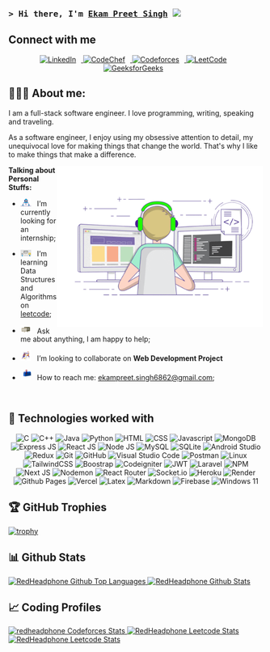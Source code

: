 
###  <samp>&gt; Hi there, I'm <a  href="https://www.linkedin.com/in/ekam-preet/"  target="_blank">Ekam Preet Singh</a> <img  src="https://media.giphy.com/media/hvRJCLFzcasrR4ia7z/giphy.gif"  width="25"> </samp>

## Connect with me
<div style="display: inline-block; text-align: center;">
<a href="https://www.linkedin.com/in/ekam-preet/">
    <img src="https://img.shields.io/badge/linkedin-%230077B5.svg?style=for-the-badge&logo=linkedin&logoColor=white" alt="LinkedIn" style="margin-right: 10px;">
  </a>
  <a href="https://www.codechef.com/users/mstriker07">
    <img src="https://img.shields.io/badge/CodeChef-%23964B00.svg?style=for-the-badge&logo=CodeChef&logoColor=white" alt="CodeChef" style="margin-right: 10px;">
  </a>
  <a href="https://codeforces.com/profile/Master_Striker">
    <img src="https://img.shields.io/badge/Codeforces-445f9d?style=for-the-badge&logo=Codeforces&logoColor=white" alt="Codeforces" style="margin-right: 10px;">
  </a>
  <a href="https://leetcode.com/Master_Striker07/">
    <img src="https://img.shields.io/badge/LeetCode-000000?style=for-the-badge&logo=LeetCode&logoColor=#d16c06" alt="LeetCode" style="margin-right: 10px;">
  </a>
  <a href="https://auth.geeksforgeeks.org/user/masterstriker0728">
    <img src="https://img.shields.io/badge/GeeksforGeeks-gray?style=for-the-badge&logo=geeksforgeeks&logoColor=35914c" alt="GeeksforGeeks" style="margin-right: 10px;">
  </a>
</div>



## 👨🏽‍💻 About me:

I am a full-stack software engineer. I love programming, writing, speaking and traveling.

As a software engineer, I enjoy using my obsessive attention to detail, my unequivocal love for making things that change the world. That's why I like to make things that make a difference.

<img  align="right"  alt="GIF"  src="https://github.com/Ekam-Preet-Singh/Ekam-Preet-Singh/blob/main/assets/coding.gif?raw=true"  width="408"  height="318" />

**Talking about Personal Stuffs:**

- <img  src="https://github.com/Ekam-Preet-Singh/Ekam-Preet-Singh/blob/main/assets/developer.gif?raw=true"  width="21" />&nbsp;&nbsp; I’m currently looking for an internship;

- <img  src="https://github.com/Ekam-Preet-Singh/Ekam-Preet-Singh/blob/main/assets/lightning.gif?raw=true"  width="21" />&nbsp;&nbsp; I’m learning Data Structures and Algorithms on [leetcode](https://leetcode.com/Master_Striker07/);

- <img  src="https://github.com/Ekam-Preet-Singh/Ekam-Preet-Singh/blob/main/assets/message.gif?raw=true"  width="21" />&nbsp;&nbsp; Ask me about anything, I am happy to help;

- <img  src="https://github.com/Ekam-Preet-Singh/Ekam-Preet-Singh/blob/main/assets/collaborate.svg?raw=true"  width="21" />&nbsp;&nbsp; I’m looking to collaborate on **Web Development Project**

- <img  src="https://github.com/Ekam-Preet-Singh/Ekam-Preet-Singh/blob/main/assets/letterbox.gif?raw=true"  width="21" />&nbsp;&nbsp; How to reach me: ekampreet.singh6862@gmail.com;

</br>

## 🧩 Technologies worked with

<div style="display: inline-block; text-align: center;">
<img alt="C" src="https://img.shields.io/badge/c-%2300599C.svg?style=for-the-badge&logo=c&logoColor=white">
<img alt="C++" src="https://img.shields.io/badge/c++-%2300599C.svg?style=for-the-badge&logo=c%2B%2B&logoColor=white">
<img alt="Java" src="https://img.shields.io/badge/java-%23ED8B00.svg?style=for-the-badge&logo=openjdk&logoColor=white">
<img alt="Python" src="https://img.shields.io/badge/python-3670A0?style=for-the-badge&logo=python&logoColor=ffdd54">
<img alt="HTML" src="https://img.shields.io/badge/html5-%23E34F26.svg?style=for-the-badge&logo=html5&logoColor=white">
<img alt="CSS" src="https://img.shields.io/badge/css3-%231572B6.svg?style=for-the-badge&logo=css3&logoColor=white">
<img alt="Javascript" src="https://img.shields.io/badge/javascript-%23323330.svg?style=for-the-badge&logo=javascript&logoColor=%23F7DF1E">
<img alt="MongoDB" src="https://img.shields.io/badge/MongoDB-%234ea94b.svg?style=for-the-badge&logo=mongodb&logoColor=white">
<img alt="Express JS" src="https://img.shields.io/badge/express.js-%23404d59.svg?style=for-the-badge&logo=express&logoColor=%2361DAFB">
<img alt="React JS" src="https://img.shields.io/badge/react-%2320232a.svg?style=for-the-badge&logo=react&logoColor=%2361DAFB">
<img alt="Node JS" src="https://img.shields.io/badge/node.js-6DA55F?style=for-the-badge&logo=node.js&logoColor=white">
<img alt="MySQL" src="https://img.shields.io/badge/mysql-%2300f.svg?style=for-the-badge&logo=mysql&logoColor=white">
<img alt="SQLite" src="https://img.shields.io/badge/sqlite-%2307405e.svg?style=for-the-badge&logo=sqlite&logoColor=white">
<img alt="Android Studio" src="https://img.shields.io/badge/Android%20Studio-3DDC84.svg?style=for-the-badge&logo=android-studio&logoColor=white">
<img alt="Redux" src="https://img.shields.io/badge/redux-%23593d88.svg?style=for-the-badge&logo=redux&logoColor=white">
<img alt="Git" src="https://img.shields.io/badge/git-%23F05033.svg?style=for-the-badge&logo=git&logoColor=white">
<img alt="GitHub" src="https://img.shields.io/badge/github-%23121011.svg?style=for-the-badge&logo=github&logoColor=white">
<img alt="Visual Studio Code" src="https://img.shields.io/badge/Visual%20Studio%20Code-0078d7.svg?style=for-the-badge&logo=visual-studio-code&logoColor=white">
<img alt="Postman" src="https://img.shields.io/badge/Postman-FF6C37?style=for-the-badge&logo=postman&logoColor=white">
<img alt="Linux" src="https://img.shields.io/badge/Linux-FCC624?style=for-the-badge&logo=linux&logoColor=black">
<img alt="TailwindCSS" src="https://img.shields.io/badge/tailwindcss-%2338B2AC.svg?style=for-the-badge&logo=tailwind-css&logoColor=white">
<img alt="Boostrap" src="https://img.shields.io/badge/bootstrap-%238511FA.svg?style=for-the-badge&logo=bootstrap&logoColor=white">
<img alt="Codeigniter" src="https://img.shields.io/badge/CodeIgniter-%23EF4223.svg?style=for-the-badge&logo=codeIgniter&logoColor=white">
<img alt="JWT" src="https://img.shields.io/badge/JWT-black?style=for-the-badge&logo=JSON%20web%20tokens">
<img alt="Laravel" src="https://img.shields.io/badge/laravel-%23FF2D20.svg?style=for-the-badge&logo=laravel&logoColor=white">
<img alt="NPM" src="https://img.shields.io/badge/NPM-%23CB3837.svg?style=for-the-badge&logo=npm&logoColor=white">
<img alt="Next JS" src="https://img.shields.io/badge/Next-black?style=for-the-badge&logo=next.js&logoColor=white">
<img alt="Nodemon" src="https://img.shields.io/badge/NODEMON-%23323330.svg?style=for-the-badge&logo=nodemon&logoColor=%BBDEAD">
<img alt="React Router" src="https://img.shields.io/badge/React_Router-CA4245?style=for-the-badge&logo=react-router&logoColor=white">
<img alt="Socket.io" src="https://img.shields.io/badge/Socket.io-black?style=for-the-badge&logo=socket.io&badgeColor=010101">
<img alt="Heroku" src="https://img.shields.io/badge/heroku-%23430098.svg?style=for-the-badge&logo=heroku&logoColor=white">
<img alt="Render" src="https://img.shields.io/badge/Render-%46E3B7.svg?style=for-the-badge&logo=render&logoColor=white">
<img alt="Github Pages" src="https://img.shields.io/badge/github%20pages-121013?style=for-the-badge&logo=github&logoColor=white">
<img alt="Vercel" src="https://img.shields.io/badge/vercel-%23000000.svg?style=for-the-badge&logo=vercel&logoColor=white">
<img alt="Latex" src="https://img.shields.io/badge/latex-%23008080.svg?style=for-the-badge&logo=latex&logoColor=white">
<img alt="Markdown" src="https://img.shields.io/badge/markdown-%23000000.svg?style=for-the-badge&logo=markdown&logoColor=white">
<img alt="Firebase" src="https://img.shields.io/badge/Firebase-039BE5?style=for-the-badge&logo=Firebase&logoColor=white">
<img alt="Windows 11" src="https://img.shields.io/badge/Windows%2011-%230079d5.svg?style=for-the-badge&logo=Windows%2011&logoColor=white">

</div>

## 🏆 GitHub Trophies

[![trophy](https://github-profile-trophy.vercel.app/?username=Ekam-Preet-Singh&theme=nord&column=7)](https://github.com/ryo-ma/Ekam-Preet-Singh)




## 📊 Github Stats

<span>
<a href="https://github.com/Ekam-Preet-Singh">
<img height="185" src="https://github-readme-stats-redheadphone.vercel.app/api/top-langs/?username=Ekam-Preet-Singh&layout=compact&langs_count=8&theme=github_dark&hide=SCSS,GLSL,GAP&border_color=404040" alt="RedHeadphone Github Top Languages" />
<img height="185" src="https://github-readme-stats-redheadphone.vercel.app/api?username=Ekam-Preet-Singh&show_icons=true&count_private=true&theme=github_dark&border_color=404040" alt="RedHeadphone Github Stats" />
</a>
</span>



## 📈 Coding Profiles

<span>
<a href="https://codeforces.com/profile/Master_Striker">
<img height="316" src="https://codeforces-readme-stats.vercel.app/api/card?username=Master_Striker&theme=github_dark&force_username=true&border_color=404040" alt="redheadphone Codeforces Stats"/>
</a>
<a href="https://leetcode.com/Master_Striker07">
<img height="316" src="https://leetcard.jacoblin.cool/Master_Striker07?theme=dark&font=Ubuntu&cache=14400&ext=contest&sheets=https://gist.githubusercontent.com/RedHeadphone/5e715e284c89cace8f5fa09f7fb930b8/raw/ec0be570f114124b1a2156a660d67baa0ab5639d/leetcode_stats_card.css" alt="RedHeadphone Leetcode Stats"/>
</a>
<a href="https://auth.geeksforgeeks.org/user/masterstriker0728">
<img height="316" src="https://geeks-for-geeks-stats-api-napiyo.vercel.app/?userName=masterstriker0728" alt="RedHeadphone Leetcode Stats"/>
</a>
</span>

